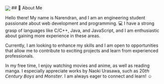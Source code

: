<img src="https://user-images.githubusercontent.com/74038190/212284158-e840e285-664b-44d7-b79b-e264b5e54825.gif" align="center">
## 🚀 About Me

Hello there! My name is Narendran, and I am an engineering student passionate about web development and programming. 💻 I have a strong grasp of languages like C/C++, Java, and JavaScript, and I am enthusiastic about gaining more experience in these areas.

Currently, I am looking to enhance my skills and I am open to opportunities that allow me to contribute to exciting projects and learn from experienced professionals.

In my free time, I enjoy watching movies and anime, as well as reading manga. I especially appreciate works by Naoki Urasawa, such as 20𝘵𝘩 𝘊𝘦𝘯𝘵𝘶𝘳𝘺 𝘉𝘰𝘺𝘴 and 𝘔𝘰𝘯𝘴𝘵𝘦𝘳. I am always eager to connect and learn! ☺️
